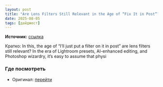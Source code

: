 ```yaml
---
layout: post
title: "Are Lens Filters Still Relevant in the Age of “Fix It in Post”?"
date: 2025-08-05
tags: [дайджест]
---
```


**Источник:** [ссылка](https://digital-photography-school.com/are-lens-filters-still-relevant-in-the-age-of-fix-it-in-post/)

Кратко: In this, the age of “I’ll just put a filter on it in post” are lens filters still relevant? In the era of Lightroom presets, AI-enhanced editing, and Photoshop wizardry, it’s easy to assume that physi

### Где посмотреть
- Оригинал: [перейти]({link})
